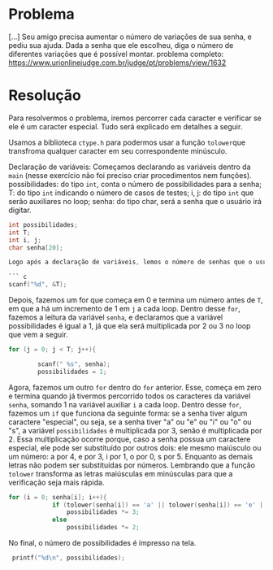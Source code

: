 # Problema
 [...] Seu amigo precisa aumentar o número de variações de sua senha, e pediu sua ajuda. Dada a senha que ele escolheu, diga o número de diferentes variações que é possível montar.
problema completo: https://www.urionlinejudge.com.br/judge/pt/problems/view/1632

# Resolução

Para resolvermos o problema, iremos percorrer cada caracter e verificar se ele é um caracter especial. Tudo será explicado em detalhes a seguir.

Usamos a biblioteca `ctype.h` para podermos usar a função `tolower`que transfroma qualquer caracter em seu correspondente minúsculo.

Declaração de variáveis:
Começamos declarando as variáveis dentro da `main` (nesse exercício não foi preciso criar procedimentos nem funções).
possibilidades: do tipo `int`, conta o número de possibilidades para a senha;
T: do tipo `int` indicando o número de casos de testes;
i, j: do tipo `int` que serão auxiliares no loop;
senha: do tipo char, será a senha que o usuário irá digitar.

``` c
int possibilidades;
int T;
int i, j;
char senha[20];

Logo após a declaração de variáveis, lemos o número de senhas que o usuário irá digitar:

``` c
scanf("%d", &T);

```
Depois, fazemos um for que começa em 0 e termina um número antes de `T`, em que a há um incremento de 1 em `j` a cada loop. Dentro desse `for`, fazemos a leitura da variável `senha`, e declaramos que a variável possibilidades é igual a 1, já que ela será multiplicada por 2 ou 3 no loop que vem a seguir.

``` c
for (j = 0; j < T; j++){

        scanf(" %s", senha);
        possibilidades = 1;
```
Agora, fazemos um outro `for` dentro do `for` anterior. Esse, começa em zero e termina quando já tivermos percorrido todos os caracteres da variável `senha`, somando 1 na variável auxiliar `i` a cada loop. Dentro desse `for`, fazemos um `if` que funciona da seguinte forma: se a senha tiver algum caractere "especial", ou seja, se a senha tiver "a" ou "e" ou "i" ou "o" ou "s", a variável `possibilidades` é multiplicada por 3, senão é multiplicada por 2. Essa multiplicação ocorre porque, caso a senha possua um caractere especial, ele pode ser substituído por outros dois: ele mesmo maiúsculo ou um número: a por 4, e por 3, i por 1, o por 0, s por 5. Enquanto as demais letras não podem ser substituídas por números. Lembrando que a função `tolower` transforma as letras maiúsculas em minúsculas para que a verificação seja mais rápida.

``` c
for (i = 0; senha[i]; i++){
            if (tolower(senha[i]) == 'a' || tolower(senha[i]) == 'e' || tolower(senha[i]) == 'i' || tolower(senha[i]) == 'o' || tolower(senha[i]) == 's')
                possibilidades *= 3;
            else
                possibilidades *= 2;   
```

No final, o número de possibilidades é impresso na tela.

``` c
 printf("%d\n", possibilidades);

```
